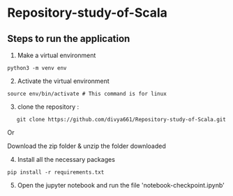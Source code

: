 # Repository-study-of-Scala



## Steps to run the application

1. Make a virtual environment

```
python3 -m venv env
```

2. Activate the virtual environment

```
source env/bin/activate # This command is for linux 
```

3. clone the repository :
```
   git clone https://github.com/divya661/Repository-study-of-Scala.git
```   
   Or

   Download the zip folder & unzip the folder downloaded

4. Install all the necessary packages

```
pip install -r requirements.txt
```

5. Open the jupyter notebook and run the file 'notebook-checkpoint.ipynb'
